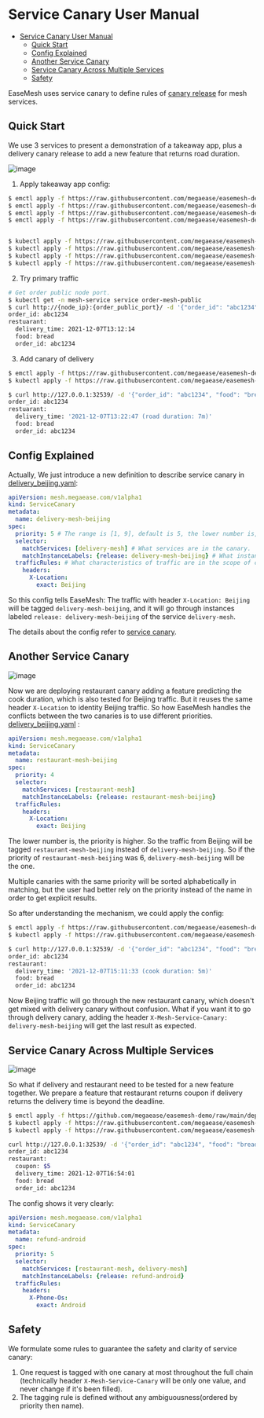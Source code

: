 # Service Canary User Manual

- [Service Canary User Manual](#service-canary-user-manual)
  - [Quick Start](#quick-start)
  - [Config Explained](#config-explained)
  - [Another Service Canary](#another-service-canary)
  - [Service Canary Across Multiple Services](#service-canary-across-multiple-services)
  - [Safety](#safety)

EaseMesh uses service canary to define rules of [canary release](https://martinfowler.com/bliki/CanaryRelease.html) for mesh services.

## Quick Start

We use 3 services to present a demonstration of a takeaway app, plus a delivery canary release to add a new feature that returns road duration.

![image](./imgs/service-canary-01.png)

1. Apply takeaway app config:

```bash
$ emctl apply -f https://raw.githubusercontent.com/megaease/easemesh-demo/main/deploy/mesh/easemesh_tenant.yaml
$ emctl apply -f https://raw.githubusercontent.com/megaease/easemesh-demo/main/deploy/mesh/easemesh_order.yaml
$ emctl apply -f https://raw.githubusercontent.com/megaease/easemesh-demo/main/deploy/mesh/easemesh_restaurant.yaml
$ emctl apply -f https://raw.githubusercontent.com/megaease/easemesh-demo/main/deploy/mesh/easemesh_delivery.yaml


$ kubectl apply -f https://raw.githubusercontent.com/megaease/easemesh-demo/main/deploy/mesh/k8s_mesh_namesapce.yaml
$ kubectl apply -f https://raw.githubusercontent.com/megaease/easemesh-demo/main/deploy/mesh/k8s_order.yaml
$ kubectl apply -f https://raw.githubusercontent.com/megaease/easemesh-demo/main/deploy/mesh/k8s_restaurant.yaml
$ kubectl apply -f https://raw.githubusercontent.com/megaease/easemesh-demo/main/deploy/mesh/k8s_delivery.yaml
```

2. Try primary traffic

```bash
# Get order public node port.
$ kubectl get -n mesh-service service order-mesh-public
$ curl http://{node_ip}:{order_public_port}/ -d '{"order_id": "abc1234", "food": "bread"}'
order_id: abc1234
restuarant:
  delivery_time: 2021-12-07T13:12:14
  food: bread
  order_id: abc1234
```

3. Add canary of delivery

```bash
$ emctl apply -f https://raw.githubusercontent.com/megaease/easemesh-demo/main/deploy/mesh/easemesh_delivery_beijing.yaml
$ kubectl apply -f https://raw.githubusercontent.com/megaease/easemesh-demo/main/deploy/mesh/k8s_delivery_beijing.yaml

$ curl http://127.0.0.1:32539/ -d '{"order_id": "abc1234", "food": "bread"}' -H 'X-Location: Beijing'
order_id: abc1234
restuarant:
  delivery_time: '2021-12-07T13:22:47 (road duration: 7m)'
  food: bread
  order_id: abc1234
```

## Config Explained

Actually, We just introduce a new definition to describe service canary in [delivery_beijing.yaml](https://github.com/megaease/easemesh-demo/blob/main/deploy/mesh/easemesh_delivery_beijing.yaml):

```yaml
apiVersion: mesh.megaease.com/v1alpha1
kind: ServiceCanary
metadata:
  name: delivery-mesh-beijing
spec:
  priority: 5 # The range is [1, 9], default is 5, the lower number is, the priority is higher.
  selector:
    matchServices: [delivery-mesh] # What services are in the canary.
    matchInstanceLabels: {release: delivery-mesh-beijing} # What instance labels are in the canary.
  trafficRules: # What characteristics of traffic are in the scope of canary.
    headers:
      X-Location:
        exact: Beijing
```

So this config tells EaseMesh: The traffic with header `X-Location: Beijing` will be tagged `delivery-mesh-beijing`, and it will go through instances labeled `release: delivery-mesh-beijing` of the service `delivery-mesh`.

The details about the config refer to [service canary](https://github.com/megaease/easemesh-api/blob/main/v1alpha1/meshmodel.md#easemesh.v1alpha1.ServiceCanary).

## Another Service Canary

![image](./imgs/service-canary-02.png)

Now we are deploying restaurant canary adding a feature predicting the cook duration, which is also tested for Beijing traffic. But it reuses the same header `X-Location` to identity Beijing traffic. So how EaseMesh handles the conflicts between the two canaries is to use different priorities. [delivery_beijing.yaml](https://github.com/megaease/easemesh-demo/blob/main/deploy/mesh/easemesh_restaurant_beijing.yaml) :

```yaml
apiVersion: mesh.megaease.com/v1alpha1
kind: ServiceCanary
metadata:
  name: restaurant-mesh-beijing
spec:
  priority: 4
  selector:
    matchServices: [restaurant-mesh]
    matchInstanceLabels: {release: restaurant-mesh-beijing}
  trafficRules:
    headers:
      X-Location:
        exact: Beijing
```

The lower number is, the priority is higher. So the traffic from Beijing will be tagged `restaurant-mesh-beijing` instead of `delivery-mesh-beijing`. So if the priority of `restaurant-mesh-beijing` was 6, `delivery-mesh-beijing` will be the one.

Multiple canaries with the same priority will be sorted alphabetically in matching, but the user had better rely on the priority instead of the name in order to get explicit results.

So after understanding the mechanism, we could apply the config:

```bash
$ emctl apply -f https://raw.githubusercontent.com/megaease/easemesh-demo/main/deploy/mesh/easemesh_restaurant_beijing.yaml
$ kubectl apply -f https://raw.githubusercontent.com/megaease/easemesh-demo/main/deploy/mesh/k8s_restaurant_beijing.yaml

$ curl http://127.0.0.1:32539/ -d '{"order_id": "abc1234", "food": "bread"}' -H 'X-Location: Beijing'
order_id: abc1234
restaurant:
  delivery_time: '2021-12-07T15:11:33 (cook duration: 5m)'
  food: bread
  order_id: abc1234
```

Now Beijing traffic will go through the new restaurant canary, which doesn't get mixed with delivery canary without confusion. What if you want it to go through delivery canary, adding the header `X-Mesh-Service-Canary: delivery-mesh-beijing` will get the last result as expected.

## Service Canary Across Multiple Services

![image](./imgs/service-canary-03.png)

So what if delivery and restaurant need to be tested for a new feature together. We prepare a feature that restaurant returns coupon if delivery returns the delivery time is beyond the deadline.

```bash
$ emctl apply -f https://github.com/megaease/easemesh-demo/raw/main/deploy/mesh/easemesh_android.yaml
$ kubectl apply -f https://raw.githubusercontent.com/megaease/easemesh-demo/main/deploy/mesh/k8s_delivery_android.yaml
$ kubectl apply -f https://raw.githubusercontent.com/megaease/easemesh-demo/main/deploy/mesh/k8s_restaurant_android.yaml

curl http://127.0.0.1:32539/ -d '{"order_id": "abc1234", "food": "bread"}' -H 'X-Phone-Os: Android'
order_id: abc1234
restaurant:
  coupon: $5
  delivery_time: 2021-12-07T16:54:01
  food: bread
  order_id: abc1234
```

The config shows it very clearly:

```yaml
apiVersion: mesh.megaease.com/v1alpha1
kind: ServiceCanary
metadata:
  name: refund-android
spec:
  priority: 5
  selector:
    matchServices: [restaurant-mesh, delivery-mesh]
    matchInstanceLabels: {release: refund-android}
  trafficRules:
    headers:
      X-Phone-Os:
        exact: Android
```

## Safety

We formulate some rules to guarantee the safety and clarity of service canary:

1. One request is tagged with one canary at most throughout the full chain (technically header `X-Mesh-Service-Canary` will be only one value, and never change if it's been filled).
2. The tagging rule is defined without any ambiguousness(ordered by priority then name).
